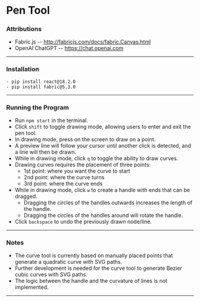 # Pen Tool


### Attributions
- Fabric.js -- http://fabricjs.com/docs/fabric.Canvas.html
- OpenAI ChatGPT -- https://chat.openai.com


---
  
### Installation
```
- pip install react@18.2.0
- pip install fabric@5.3.0
```

--- 

### Running the Program
- Run `npm start` in the terminal.
- Click `shift` to toggle drawing mode, allowing users to enter and exit the pen tool.
- In drawing mode, press on the screen to draw on a point.
- A preview line will follow your cursor until another click is detected, and a line will then be drawn.
- While in drawing mode, click `q` to toggle the ability to draw curves.
- Drawing curves requires the placement of three points:
    - 1st point: where you want the curve to start
    - 2nd point: where the curve turns
    - 3rd point: where the curve ends
- While in drawing mode, click `w` to create a handle with ends that can be dragged.
    - Dragging the circles of the handles outwards increases the length of the handle.
    - Dragging the circles of the handles around will rotate the handle.
- Click `backspace` to undo the previously drawn node/line.

---

### Notes
- The curve tool is currently based on manually placed points that generate a quadratic curve with SVG paths.
- Further development is needed for the curve tool to generate Bezier cubic curves with SVG paths.
- The logic between the handle and the curvature of lines is not implemented.
---